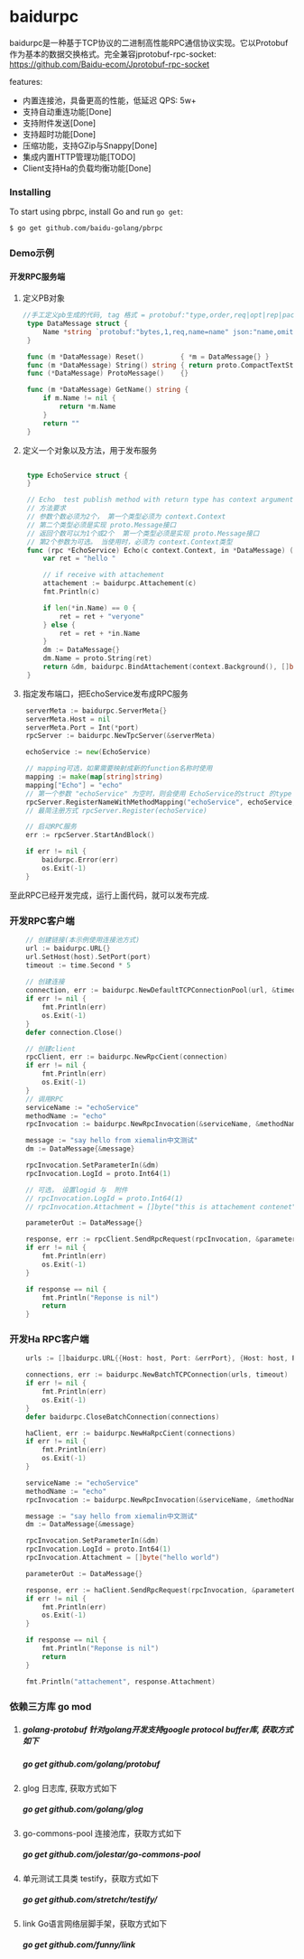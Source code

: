 # baidurpc


baidurpc是一种基于TCP协议的二进制高性能RPC通信协议实现。它以Protobuf作为基本的数据交换格式。完全兼容jprotobuf-rpc-socket: https://github.com/Baidu-ecom/Jprotobuf-rpc-socket

features:

- 内置连接池，具备更高的性能，低延迟 QPS: 5w+
- 支持自动重连功能[Done]
- 支持附件发送[Done]
- 支持超时功能[Done]
- 压缩功能，支持GZip与Snappy[Done]
- 集成内置HTTP管理功能[TODO]
- Client支持Ha的负载均衡功能[Done]
  ​
### Installing 

To start using pbrpc, install Go and run `go get`:

```sh
$ go get github.com/baidu-golang/pbrpc
```

### Demo示例

#### 开发RPC服务端

1. 定义PB对象
   ```go
   //手工定义pb生成的代码, tag 格式 = protobuf:"type,order,req|opt|rep|packed,name=fieldname"
	type DataMessage struct {
		Name *string `protobuf:"bytes,1,req,name=name" json:"name,omitempty"`
	}

	func (m *DataMessage) Reset()         { *m = DataMessage{} }
	func (m *DataMessage) String() string { return proto.CompactTextString(m) }
	func (*DataMessage) ProtoMessage()    {}

	func (m *DataMessage) GetName() string {
		if m.Name != nil {
			return *m.Name
		}
		return ""
	}
	```
2. 定义一个对象以及方法，用于发布服务

   ```go

	type EchoService struct {
	}

	// Echo  test publish method with return type has context argument
	// 方法要求
	// 参数个数必须为2个， 第一个类型必须为 context.Context 
	// 第二个类型必须是实现 proto.Message接口
	// 返回个数可以为1个或2个  第一个类型必须是实现 proto.Message接口 
	// 第2个参数为可选。 当使用时，必须为 context.Context类型
	func (rpc *EchoService) Echo(c context.Context, in *DataMessage) (*DataMessage, context.Context) {
		var ret = "hello "

		// if receive with attachement
		attachement := baidurpc.Attachement(c)
		fmt.Println(c)

		if len(*in.Name) == 0 {
			ret = ret + "veryone"
		} else {
			ret = ret + *in.Name
		}
		dm := DataMessage{}
		dm.Name = proto.String(ret)
		return &dm, baidurpc.BindAttachement(context.Background(), []byte("hello")) // return with attachement
	}
   ```

2. 指定发布端口，把EchoService发布成RPC服务

```go
	serverMeta := baidurpc.ServerMeta{}
	serverMeta.Host = nil
	serverMeta.Port = Int(*port)
	rpcServer := baidurpc.NewTpcServer(&serverMeta)

	echoService := new(EchoService)

    // mapping可选，如果需要映射成新的function名称时使用
	mapping := make(map[string]string)
	mapping["Echo"] = "echo"
	// 第一个参数 "echoService" 为空时，则会使用 EchoService的struct 的type name
	rpcServer.RegisterNameWithMethodMapping("echoService", echoService, mapping)
	// 最简注册方式 rpcServer.Register(echoService)

	// 启动RPC服务
	err := rpcServer.StartAndBlock()

	if err != nil {
		baidurpc.Error(err)
		os.Exit(-1)
	}
```

   至此RPC已经开发完成，运行上面代码，就可以发布完成.


### 开发RPC客户端

```go
    // 创建链接(本示例使用连接池方式)
	url := baidurpc.URL{}
	url.SetHost(host).SetPort(port)
    timeout := time.Second * 5
   
    // 创建连接 
    connection, err := baidurpc.NewDefaultTCPConnectionPool(url, &timeout)
	if err != nil {
		fmt.Println(err)
		os.Exit(-1)
	}
    defer connection.Close()

    // 创建client
    rpcClient, err := baidurpc.NewRpcCient(connection)
    if err != nil {
		fmt.Println(err)
		os.Exit(-1)
	}
    // 调用RPC
	serviceName := "echoService"
	methodName := "echo"
	rpcInvocation := baidurpc.NewRpcInvocation(&serviceName, &methodName)

	message := "say hello from xiemalin中文测试"
	dm := DataMessage{&message}

	rpcInvocation.SetParameterIn(&dm)
	rpcInvocation.LogId = proto.Int64(1)

	// 可选， 设置logid 与  附件 
	// rpcInvocation.LogId = proto.Int64(1)
	// rpcInvocation.Attachment = []byte("this is attachement contenet")

	parameterOut := DataMessage{}

	response, err := rpcClient.SendRpcRequest(rpcInvocation, &parameterOut)
	if err != nil {
		fmt.Println(err)
		os.Exit(-1)
	}

	if response == nil {
		fmt.Println("Reponse is nil")
		return
	}
```

### 开发Ha RPC客户端

```go
 	urls := []baidurpc.URL{{Host: host, Port: &errPort}, {Host: host, Port: port}}

	connections, err := baidurpc.NewBatchTCPConnection(urls, timeout)
	if err != nil {
		fmt.Println(err)
		os.Exit(-1)
	}
	defer baidurpc.CloseBatchConnection(connections)

	haClient, err := baidurpc.NewHaRpcCient(connections)
	if err != nil {
		fmt.Println(err)
		os.Exit(-1)
	}

	serviceName := "echoService"
	methodName := "echo"
	rpcInvocation := baidurpc.NewRpcInvocation(&serviceName, &methodName)

	message := "say hello from xiemalin中文测试"
	dm := DataMessage{&message}

	rpcInvocation.SetParameterIn(&dm)
	rpcInvocation.LogId = proto.Int64(1)
	rpcInvocation.Attachment = []byte("hello world")

	parameterOut := DataMessage{}

	response, err := haClient.SendRpcRequest(rpcInvocation, &parameterOut)
	if err != nil {
		fmt.Println(err)
		os.Exit(-1)
	}

	if response == nil {
		fmt.Println("Reponse is nil")
		return
	}

	fmt.Println("attachement", response.Attachment)

```

### 依赖三方库  go mod

1. ##### golang-protobuf 针对golang开发支持google protocol  buffer库, 获取方式如下

   ##### go get github.com/golang/protobuf

2. glog 日志库, 获取方式如下

   ##### go get github.com/golang/glog

3. go-commons-pool 连接池库，获取方式如下

   ##### go get github.com/jolestar/go-commons-pool

4. 单元测试工具类 testify，获取方式如下

   ##### go get github.com/stretchr/testify/

5. link Go语言网络层脚手架，获取方式如下

   ##### go get github.com/funny/link



